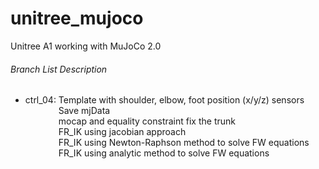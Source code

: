 # unitree_mujoco
Unitree A1 working with MuJoCo 2.0

###### Branch List Description
- ctrl_04: Template with shoulder, elbow, foot position (x/y/z) sensors\
&emsp;&emsp;&emsp;&ensp; Save mjData\
&emsp;&emsp;&emsp;&ensp; mocap and equality constraint fix the trunk\
&emsp;&emsp;&emsp;&ensp; FR_IK using jacobian approach\
&emsp;&emsp;&emsp;&ensp; FR_IK using Newton-Raphson method to solve FW equations\
&emsp;&emsp;&emsp;&ensp; FR_IK using analytic method to solve FW equations
